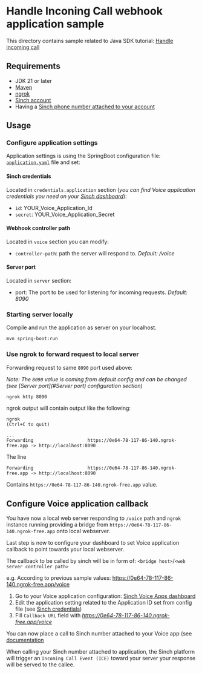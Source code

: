 # Handle Inconing Call webhook application sample

This directory contains sample related to Java SDK tutorial: [Handle incoming call](https://developers.sinch.com/docs/voice/getting-started/java/incoming-call)

## Requirements

- JDK 21 or later
- [Maven](https://maven.apache.org/)
- [ngrok](https://ngrok.com/docs)
- [Sinch account](https://dashboard.sinch.com)
- Having a [Sinch phone number attached to your account](https://developers.sinch.com/docs/voice/getting-started/#3-assign-your-number)

## Usage

### Configure application settings

Application settings is using the SpringBoot configuration file: [`application.yaml`](src/main/resources/application.yaml) file and set:

#### Sinch credentials
Located in `credentials.application` section (*you can find Voice application credentials you need on your [Sinch dashboard](https://dashboard.sinch.com/voice/apps)*):
- `id`: YOUR_Voice_Application_Id
- `secret`: YOUR_Voice_Application_Secret

#### Webhook controller path
Located in `voice` section you can modify: 
- `controller-path`: path the server will respond to. <em>Default: /voice</em>

#### Server port
Located in `server` section:
- port: The port to be used for listening for incoming requests. <em>Default: 8090</em>

### Starting server locally

Compile and run the application as server on your localhost.
```bash
mvn spring-boot:run
```

### Use ngrok to forward request to local server

Forwarding request to same `8090` port used above:

*Note: The `8090` value is coming from default config and can be changed (see [Server port](#Server port) configuration section)*

```bash
ngrok http 8090
```

ngrok output will contain output like the following:
```
ngrok                                                                                                                                                                                                                          (Ctrl+C to quit)

...
Forwarding                    https://0e64-78-117-86-140.ngrok-free.app -> http://localhost:8090

```
The line
```
Forwarding                    https://0e64-78-117-86-140.ngrok-free.app -> http://localhost:8090
```
Contains `https://0e64-78-117-86-140.ngrok-free.app` value.

## Configure Voice application callback

You have now a local web server responding to `/voice` path and `ngrok` instance running providing a bridge from `https://0e64-78-117-86-140.ngrok-free.app` onto local webserver.

Last step is now to configure your dashboard to set Voice application callback to point towards your local webserver.

The callback to be called by sinch will be in form of: `<bridge host>`/`<web server controller path>`

e.g. According to previous sample values: https://0e64-78-117-86-140.ngrok-free.app/voice

1. Go to your Voice application configuration: [Sinch Voice Apps dashboard](https://dashboard.sinch.com/voice/apps/)
2. Edit the application setting related to the Application ID set from config file (see [Sinch credentials](#configure-application-settings))
3. Fill `Callback URL` field with *https://0e64-78-117-86-140.ngrok-free.app/voice*

You can now place a call to Sinch number attached to your Voice app (see [documentation](https://developers.sinch.com/docs/voice/getting-started/#3-assign-your-number)

When calling your Sinch number attached to application, the Sinch platform will trigger an `Incoming Call Event (ICE)` toward your server your response will be served to the callee.